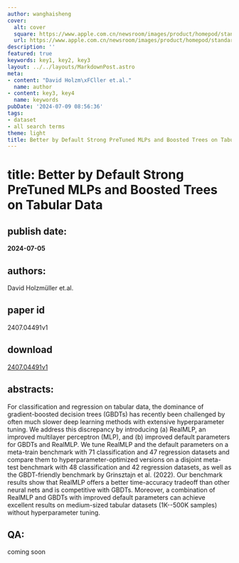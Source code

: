 ```yaml
---
author: wanghaisheng
cover:
  alt: cover
  square: https://www.apple.com.cn/newsroom/images/product/homepod/standard/Apple-HomePod-hero-230118_big.jpg.large_2x.jpg
  url: https://www.apple.com.cn/newsroom/images/product/homepod/standard/Apple-HomePod-hero-230118_big.jpg.large_2x.jpg
description: ''
featured: true
keywords: key1, key2, key3
layout: ../../layouts/MarkdownPost.astro
meta:
- content: "David Holzm\xFCller et.al."
  name: author
- content: key3, key4
  name: keywords
pubDate: '2024-07-09 08:56:36'
tags:
- dataset
- all search terms
theme: light
title: Better by Default Strong PreTuned MLPs and Boosted Trees on Tabular Data
---
```


# title: Better by Default Strong PreTuned MLPs and Boosted Trees on Tabular Data 
## publish date: 
**2024-07-05** 
## authors: 
  David Holzmüller et.al. 
## paper id
2407.04491v1
## download
[2407.04491v1](http://arxiv.org/abs/2407.04491v1)
## abstracts:
For classification and regression on tabular data, the dominance of gradient-boosted decision trees (GBDTs) has recently been challenged by often much slower deep learning methods with extensive hyperparameter tuning. We address this discrepancy by introducing (a) RealMLP, an improved multilayer perceptron (MLP), and (b) improved default parameters for GBDTs and RealMLP. We tune RealMLP and the default parameters on a meta-train benchmark with 71 classification and 47 regression datasets and compare them to hyperparameter-optimized versions on a disjoint meta-test benchmark with 48 classification and 42 regression datasets, as well as the GBDT-friendly benchmark by Grinsztajn et al. (2022). Our benchmark results show that RealMLP offers a better time-accuracy tradeoff than other neural nets and is competitive with GBDTs. Moreover, a combination of RealMLP and GBDTs with improved default parameters can achieve excellent results on medium-sized tabular datasets (1K--500K samples) without hyperparameter tuning.
## QA:
coming soon
